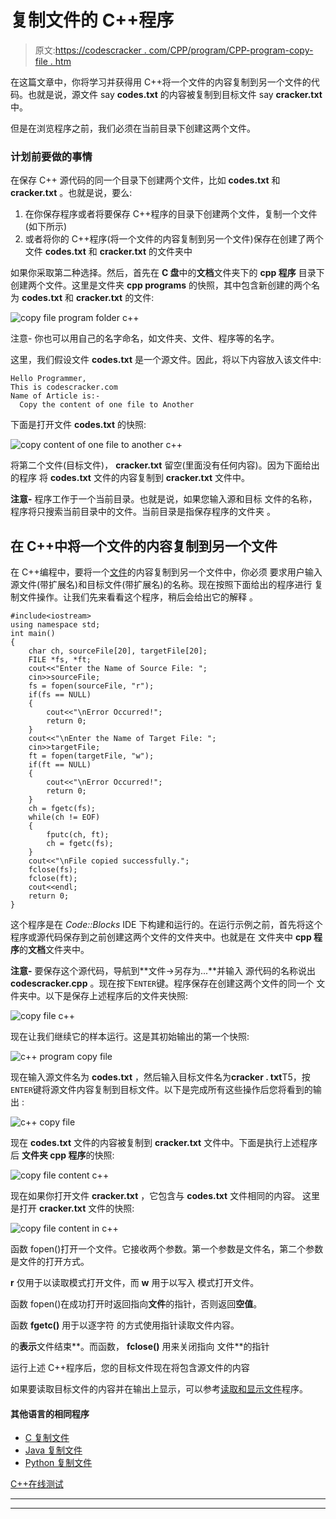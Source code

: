 # 复制文件的 C++程序

> 原文:[https://codescracker . com/CPP/program/CPP-program-copy-file . htm](https://codescracker.com/cpp/program/cpp-program-copy-file.htm)

在这篇文章中，你将学习并获得用 C++将一个文件的内容复制到另一个文件的代码。也就是说，源文件 say **codes.txt** 的内容被复制到目标文件 say **cracker.txt** 中。

但是在浏览程序之前，我们必须在当前目录下创建这两个文件。

### 计划前要做的事情

在保存 C++ 源代码的同一个目录下创建两个文件，比如 **codes.txt** 和 **cracker.txt** 。也就是说，要么:

1.  在你保存程序或者将要保存 C++程序的目录下创建两个文件，复制一个文件(如下所示)
2.  或者将你的 C++程序(将一个文件的内容复制到另一个文件)保存在创建了两个文件 **codes.txt** 和 **cracker.txt** 的文件夹中

如果你采取第二种选择。然后，首先在 **C 盘**中的**文档**文件夹下的 **cpp 程序** 目录下创建两个文件。这里是文件夹 **cpp programs** 的快照，其中包含新创建的两个名为 **codes.txt** 和 **cracker.txt** 的文件:

![copy file program folder c++](../Images/227c332bc66d70cbcb57ac5fe9488db5.png)

注意- 你也可以用自己的名字命名，如文件夹、文件、程序等的名字。

这里，我们假设文件 **codes.txt** 是一个源文件。因此，将以下内容放入该文件中:

```
Hello Programmer,
This is codescracker.com
Name of Article is:-
  Copy the content of one file to Another
```

下面是打开文件 **codes.txt** 的快照:

![copy content of one file to another c++](../Images/cb1e7bf423e052dc5e6566e40b73a5d9.png)

将第二个文件(目标文件)， **cracker.txt** 留空(里面没有任何内容)。因为下面给出的程序 将 **codes.txt** 文件的内容复制到 **cracker.txt** 文件中。

**注意-** 程序工作于一个当前目录。也就是说，如果您输入源和目标 文件的名称，程序将只搜索当前目录中的文件。当前目录是指保存程序的文件夹 。

## 在 C++中将一个文件的内容复制到另一个文件

在 C++编程中，要将一个[文件](/operating-system/files.htm)的内容复制到另一个文件中，你必须 要求用户输入源文件(带扩展名)和目标文件(带扩展名)的名称。现在按照下面给出的程序进行 复制文件操作。让我们先来看看这个程序，稍后会给出它的解释 。

```
#include<iostream>
using namespace std;
int main()
{
    char ch, sourceFile[20], targetFile[20];
    FILE *fs, *ft;
    cout<<"Enter the Name of Source File: ";
    cin>>sourceFile;
    fs = fopen(sourceFile, "r");
    if(fs == NULL)
    {
        cout<<"\nError Occurred!";
        return 0;
    }
    cout<<"\nEnter the Name of Target File: ";
    cin>>targetFile;
    ft = fopen(targetFile, "w");
    if(ft == NULL)
    {
        cout<<"\nError Occurred!";
        return 0;
    }
    ch = fgetc(fs);
    while(ch != EOF)
    {
        fputc(ch, ft);
        ch = fgetc(fs);
    }
    cout<<"\nFile copied successfully.";
    fclose(fs);
    fclose(ft);
    cout<<endl;
    return 0;
}
```

这个程序是在 *Code::Blocks* IDE 下构建和运行的。在运行示例之前，首先将这个 程序或源代码保存到之前创建这两个文件的文件夹中。也就是在 文件夹中 **cpp 程序**的**文档**文件夹中。

**注意-** 要保存这个源代码，导航到**文件→另存为...**并输入 源代码的名称说出 **codescracker.cpp** 。现在按下`ENTER`键。程序保存在创建这两个文件的同一个 文件夹中。以下是保存上述程序后的文件夹快照:

![copy file c++](../Images/7106a82c0a901b5beda975009166dc4e.png)

现在让我们继续它的样本运行。这是其初始输出的第一个快照:

![c++ program copy file](../Images/5b39ff4844e76f6b83400f4768d47e12.png)

现在输入源文件名为 **codes.txt** ，然后输入目标文件名为**cracker . txt**T5，按`ENTER`键将源文件内容复制到目标文件。以下是完成所有这些操作后您将看到的输出 :

![c++ copy file](../Images/ecdadbab1f0f47b4d61b883ee14251cb.png)

现在 **codes.txt** 文件的内容被复制到 **cracker.txt** 文件中。下面是执行上述程序后 **文件夹 cpp 程序**的快照:

![copy file content c++](../Images/d69d1accec42c8756c1a9e8bcc4fa2f7.png)

现在如果你打开文件 **cracker.txt** ，它包含与 **codes.txt** 文件相同的内容。 这里是打开 **cracker.txt** 文件的快照:

![copy file content in c++](../Images/8d8dd7d6c2e3478330aa83618449a254.png)

函数 fopen()打开一个文件。它接收两个参数。第一个参数是文件名，第二个参数是文件的打开方式。

**r** 仅用于以读取模式打开文件，而 **w** 用于以写入 模式打开文件。

函数 fopen()在成功打开时返回指向**文件**的指针，否则返回**空值**。

函数 **fgetc()** 用于以逐字符 的方式使用指针读取文件内容。

的**表示**文件结束**。而函数， **fclose()** 用来关闭指向 文件**的指针

运行上述 C++程序后，您的目标文件现在将包含源文件的内容

如果要读取目标文件的内容并在输出上显示，可以参考[读取和显示文件](/cpp/program/cpp-program-read-and-display-file.htm)程序。

#### 其他语言的相同程序

*   [C 复制文件](/c/program/c-program-copy-file.htm)
*   [Java 复制文件](/java/program/java-program-copy-file.htm)
*   [Python 复制文件](/python/program/python-program-copy-files.htm)

[C++在线测试](/exam/showtest.php?subid=3)

* * *

* * *